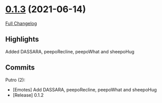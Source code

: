 # [0.1.3](https://github.com/Pewtro/TwitchEmotes_Solaris/tree/0.1.3) (2021-06-14)

[Full Changelog](https://github.com/Pewtro/TwitchEmotes_Solaris/compare/0.1.2...0.1.3)

## Highlights

 Added DASSARA, peepoRecline, peepoWhat and sheepoHug 

## Commits

Putro (2):

- [Emotes] Add DASSARA, peepoRecline, peepoWhat and sheepoHug
- [Release] 0.1.2

